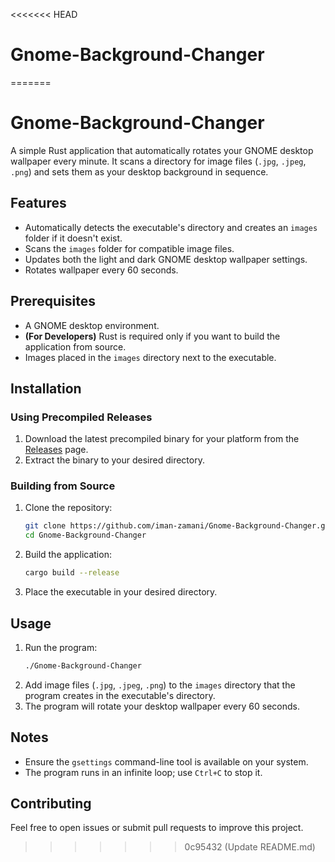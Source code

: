 <<<<<<< HEAD
# Gnome-Background-Changer
=======
# Gnome-Background-Changer

A simple Rust application that automatically rotates your GNOME desktop wallpaper every minute. It scans a directory for image files (`.jpg`, `.jpeg`, `.png`) and sets them as your desktop background in sequence.

## Features
- Automatically detects the executable's directory and creates an `images` folder if it doesn't exist.
- Scans the `images` folder for compatible image files.
- Updates both the light and dark GNOME desktop wallpaper settings.
- Rotates wallpaper every 60 seconds.

## Prerequisites
- A GNOME desktop environment.
- **(For Developers)** Rust is required only if you want to build the application from source.
- Images placed in the `images` directory next to the executable.

## Installation
### Using Precompiled Releases
1. Download the latest precompiled binary for your platform from the [Releases](https://github.com/iman-zamani/Gnome-Background-Changer/releases) page.
2. Extract the binary to your desired directory.

### Building from Source
1. Clone the repository:
   ```bash
   git clone https://github.com/iman-zamani/Gnome-Background-Changer.git
   cd Gnome-Background-Changer
   ```
2. Build the application:
   ```bash
   cargo build --release
   ```
3. Place the executable in your desired directory.

## Usage
1. Run the program:
   ```bash
   ./Gnome-Background-Changer
   ```
2. Add image files (`.jpg`, `.jpeg`, `.png`) to the `images` directory that the program creates in the executable's directory.
3. The program will rotate your desktop wallpaper every 60 seconds.

## Notes
- Ensure the `gsettings` command-line tool is available on your system.
- The program runs in an infinite loop; use `Ctrl+C` to stop it.

## Contributing
Feel free to open issues or submit pull requests to improve this project.


>>>>>>> 0c95432 (Update README.md)

